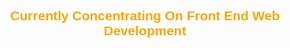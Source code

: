 <h2 style="color: orange; font-weight: bold; font-family: arial; text-align: center;">Currently Concentrating On Front End Web Development</h2>
